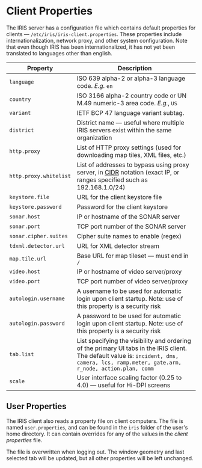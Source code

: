 # Client Properties

The IRIS server has a configuration file which contains default properties for
clients — `/etc/iris/iris-client.properties`.  These properties include
internationalization, network proxy, and other system configuration.  Note that
even though IRIS has been internationalized, it has not yet been translated to
languages other than english.

Property               | Description
-----------------------|-------------------------------------------------------
`language`             | ISO 639 alpha-2 or alpha-3 language code.  _E.g._ `en`
`country`              | ISO 3166 alpha-2 country code or UN M.49 numeric-3 area code.  _E.g._, `US`
`variant`              | IETF BCP 47 language variant subtag.
`district`             | District name — useful where multiple IRIS servers exist within the same organization
`http.proxy`           | List of HTTP proxy settings (used for downloading map tiles, XML files, etc.)
`http.proxy.whitelist` | List of addresses to bypass using proxy server, in [CIDR] notation (exact IP, or ranges specified such as 192.168.1.0/24)
`keystore.file`        | URL for the client keystore file
`keystore.password`    | Password for the client keystore
`sonar.host`           | IP or hostname of the SONAR server
`sonar.port`           | TCP port number of the SONAR server
`sonar.cipher.suites`  | Cipher suite names to enable (regex)
`tdxml.detector.url`   | URL for XML detector stream
`map.tile.url`         | Base URL for map tileset — must end in `/`
`video.host`           | IP or hostname of video server/proxy
`video.port`           | TCP port number of video server/proxy
`autologin.username`   | A username to be used for automatic login upon client startup.  Note: use of this property is a security risk
`autologin.password`   | A password to be used for automatic login upon client startup.  Note: use of this property is a security risk
`tab.list`             | List specifying the visibility and ordering of the primary UI tabs in the IRIS client.  The default value is: `incident, dms, camera, lcs, ramp.meter, gate.arm, r_node, action.plan, comm`
`scale`                | User interface scaling factor (0.25 to 4.0) — useful for Hi-DPI screens

## User Properties

The IRIS client also reads a property file on client computers.  The file is
named `user.properties`, and can be found in the `iris` folder of the user's
home directory.  It can contain overrides for any of the values in the
_client properties_ file.

The file is overwritten when logging out.  The window geometry and last selected
tab will be updated, but all other properties will be left unchanged.


[CIDR]: https://en.wikipedia.org/wiki/Classless_Inter-Domain_Routing
